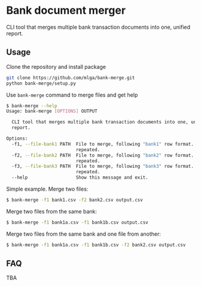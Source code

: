 # Bank document merger
CLI tool that merges multiple bank transaction documents into one, unified report.

## Usage
Clone the repository and install package
```bash
git clone https://github.com/mlga/bank-merge.git
python bank-merge/setup.py
```

Use `bank-merge` command to merge files and get help
```bash
$ bank-merge --help
Usage: bank-merge [OPTIONS] OUTPUT

  CLI tool that merges multiple bank transaction documents into one, unified
  report.

Options:
  -f1, --file-bank1 PATH  File to merge, following "bank1" row format. Can be
                          repeated.
  -f2, --file-bank2 PATH  File to merge, following "bank2" row format. Can be
                          repeated.
  -f3, --file-bank3 PATH  File to merge, following "bank3" row format. Can be
                          repeated.
  --help                  Show this message and exit.
```

Simple example. Merge two files:
```bash
$ bank-merge -f1 bank1.csv -f2 bank2.csv output.csv
```

Merge two files from the same bank:
```bash
$ bank-merge -f1 bank1a.csv -f1 bank1b.csv output.csv
```

Merge two files from the same bank and one file from another:
```bash
$ bank-merge -f1 bank1a.csv -f1 bank1b.csv -f2 bank2.csv output.csv
```

## FAQ

TBA
